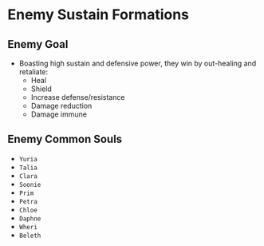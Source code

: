 # Enemy Sustain Formations

## Enemy Goal
- Boasting high sustain and defensive power, they win by out-healing and retaliate:
    - Heal
    - Shield
    - Increase defense/resistance
    - Damage reduction
    - Damage immune

## Enemy Common Souls
- `Yuria`
- `Talia`
- `Clara`
- `Soonie`
- `Prim`
- `Petra`
- `Chloe`
- `Daphne`
- `Wheri`
- `Beleth`